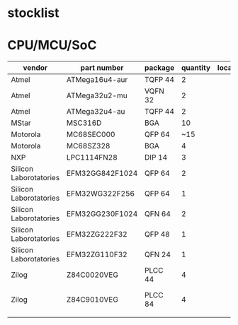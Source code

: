 # stocklist

# CPU/MCU/SoC

| vendor                 | part number     | package | quantity | location | notes       |
|------------------------|-----------------|---------|----------|----------|-------------|
| Atmel                  | ATMega16u4-aur  | TQFP 44 | 2        |          |             |
| Atmel                  | ATMega32u2-mu   | VQFN 32 | 2        |          |             |
| Atmel                  | ATMega32u4-au   | TQFP 44 | 2        |          |             |
| MStar                  | MSC316D         | BGA     | 10       |          |             |
| Motorola               | MC68SEC000      | QFP 64  | ~15      |          |             |
| Motorola               | MC68SZ328       | BGA     | 4        |          |             |
| NXP                    | LPC1114FN28     | DIP 14  | 3        |          |             |
| Silicon Laborotatories | EFM32GG842F1024 | QFP 64  | 2        |          |             |
| Silicon Laborotatories | EFM32WG322F256  | QFP 64  | 1        |          |             |
| Silicon Laborotatories | EFM32GG230F1024 | QFN 64  | 2        |          |             |
| Silicon Laborotatories | EFM32ZG222F32   | QFP 48  | 1        |          |             |
| Silicon Laborotatories | EFM32ZG110F32   | QFN 24  | 1        |          |             |
| Zilog                  | Z84C0020VEG     | PLCC 44 | 4        |          |             |
| Zilog                  | Z84C9010VEG     | PLCC 84 | 4        |          | Z80 IO chip |
|                        |                 |         |          |          |             |
